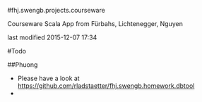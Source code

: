 #fhj.swengb.projects.courseware

Courseware Scala App from Fürbahs, Lichtenegger, Nguyen

last modified 2015-12-07 17:34

#Todo

##Phuong

- Please have a look at https://github.com/rladstaetter/fhj.swengb.homework.dbtool
- 


